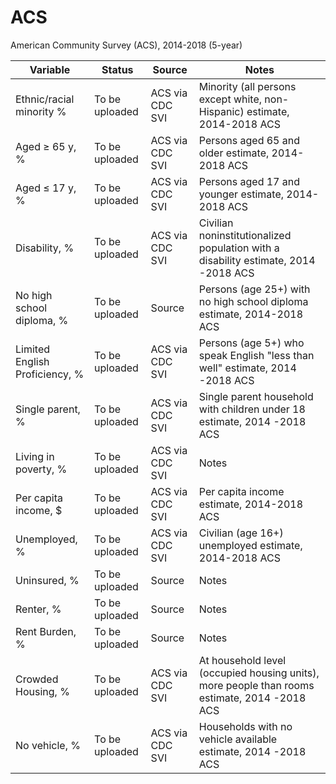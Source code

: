 # ACS

American Community Survey (ACS), 2014-2018 (5-year) 

| Variable  | Status | Source  | Notes |
| ------------- | ------------- | ------------- | ----- |
| Ethnic/racial minority % | To be uploaded | ACS via CDC SVI  |  Minority (all persons except white, non-Hispanic) estimate, 2014-2018 ACS |
| Aged ≥ 65 y, %  | To be uploaded  | ACS via CDC SVI  | Persons aged 65 and older estimate, 2014-2018 ACS | 
| Aged ≤ 17 y, % | To be uploaded  | ACS via CDC SVI  | Persons aged 17 and younger estimate, 2014-2018 ACS |
| Disability, %  | To be uploaded  | ACS via CDC SVI  | Civilian noninstitutionalized population with a disability estimate, 2014 -2018 ACS |
| No high school diploma, %  | To be uploaded  | Source |Persons (age 25+) with no high school diploma estimate, 2014-2018 ACS |
| Limited English Proficiency, %  | To be uploaded  | ACS via CDC SVI  | Persons (age 5+) who speak English "less than well" estimate, 2014 -2018 ACS|
| Single parent, %  | To be uploaded  | ACS via CDC SVI | Single parent household with children under 18 estimate, 2014 -2018 ACS |
| Living in poverty, %  | To be uploaded  | ACS via CDC SVI  | Notes |
| Per capita income, $  | To be uploaded  | ACS via CDC SVI  | Per capita income estimate, 2014-2018 ACS |
| Unemployed, %  | To be uploaded  | ACS via CDC SVI  | Civilian (age 16+) unemployed estimate, 2014-2018 ACS |
| Uninsured, %  | To be uploaded  | Source | Notes |
| Renter, %  | To be uploaded  | Source | Notes |
| Rent Burden, %  | To be uploaded  | Source | Notes |
| Crowded Housing, %  | To be uploaded  | ACS via CDC SVI  | At household level (occupied housing units), more people than rooms estimate, 2014 -2018 ACS |
| No vehicle, %  | To be uploaded  | ACS via CDC SVI | Households with no vehicle available estimate, 2014 -2018 ACS|



